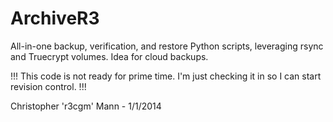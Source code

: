 ArchiveR3
=========

All-in-one backup, verification, and restore Python scripts, leveraging rsync and Truecrypt volumes. Idea for cloud backups.

!!! This code is not ready for prime time.  I'm just checking it in so I can start revision control. !!!

Christopher 'r3cgm' Mann - 1/1/2014
